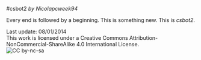 #csbot2
*by Nicolapcweek94*

Every end is followed by a beginning. This is something new. This is _csbot2_.

Last update: 08/01/2014  
This work is licensed under a Creative Commons Attribution-NonCommercial-ShareAlike 4.0 International License.  
![CC by-nc-sa](http://i.creativecommons.org/l/by-nc-sa/4.0/80x15.png)
